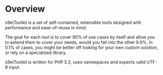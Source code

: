 Overview
========

s9e\\Toolkit is a set of self-contained, extensible tools designed with performance and ease-of-reuse in mind.

The goal for each tool is to cover 90% of use cases by itself and allow you to extend them to cover your needs, would you fall into the other 
9.9%. In 0.1% of cases, you might be better off looking for your own custom solution, or rely on a specialized library.

s9e\\Toolkit is written for PHP 5.3, uses namespaces and expects valid UTF-8 input.